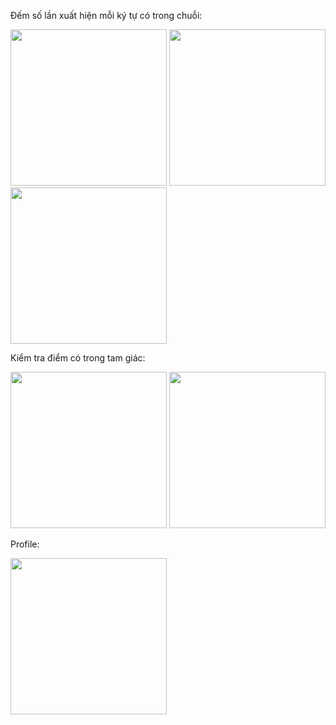 Đếm số lần xuất hiện mỗi ký tự có trong chuỗi:

<img src="https://github.com/user-attachments/assets/08b1e207-2499-4d83-81be-ddfee8cd9173" width="250" />

<img src="https://github.com/user-attachments/assets/db9bf804-3fb4-4fc6-a3bc-3eced87dd9b4" width="250" />

<img src="https://github.com/user-attachments/assets/ab3b12ae-e6f3-4171-a4d2-5dd7f1402354" width="250" />

Kiểm tra điểm có trong tam giác:

<img src="https://github.com/user-attachments/assets/f5df6a79-9c4a-4721-84f8-aa902a32af32" width="250" />

<img src="https://github.com/user-attachments/assets/4f78b730-d196-4e92-866d-0959dc08ac17" width="250" />

Profile:

<img src="https://github.com/user-attachments/assets/ff12ae93-b371-40a2-8fe7-fe81aab25abd" width="250" />

